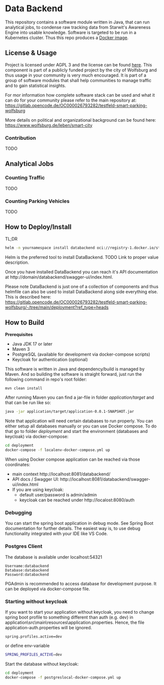 # Data Backend
This repository contains a software module written in Java, that can run analytical jobs, to condense raw tracking data from Starwit's Awareness Engine into usable knowledge. Software is targeted to be run in a Kubernetes cluster. Thus this repo produces a [Docker image](https://hub.docker.com/repository/docker/starwitorg/databackend/general).

## License & Usage
Project is licensed under AGPL 3 and the license can be found [here](LICENSE). This component is part of a publicly funded project by the city of Wolfsburg and thus usage in your community is very much encouraged. It is part of a group of software modules that shall help communities to manage traffic and to gain statistical insights. 

For mor information how complete software stack can be used and what it can do for your community please refer to the main repository at: https://gitlab.opencode.de/OC000026793282/testfeld-smart-parking-wolfsburg 

More details on political and organizational background can be found here: https://www.wolfsburg.de/leben/smart-city

### Contribution
TODO

## Analytical Jobs

### Counting Traffic
TODO
### Counting Parking Vehicles
TODO

## How to Deploy/Install
TL;DR

```bash
helm -n yournamespace install databackend oci://registry-1.docker.io/starwitorg/databackend -f yourvalues.yaml
```

Helm is the preferred tool to install DataBackend. TODO Link to proper value description.

Once you have installed DataBackend you can reach it's API documentation at http://domain/databackend/swagger-ui/index.html.

Please note DataBackend is just one of a collection of components and thus helmfile can also be used to install DataBackend along side everything else. This is described here: https://gitlab.opencode.de/OC000026793282/testfeld-smart-parking-wolfsburg/-/tree/main/deployment?ref_type=heads

## How to Build

__Prerequisites__ 

* Java JDK 17 or later
* Maven 3
* PostgreSQL (available for development via docker-compose scripts)
* Keycloak for authentication (optional)

This software is written in Java and dependency/build is managed by Maven. And so building the software is straight forward, just run the following command in repo's root folder:

```bash
mvn clean install
```

After running Maven you can find a jar-file in folder _application/target_ and that can be run like so:

```bash
java -jar application/target/application-0.0.1-SNAPSHOT.jar
```

Note that application will need certain databases to run properly. You can either setup all databases manually or you can use Docker compose. To do that go to folder _deployment_ and start the environment (databases and keycloak) via docker-compose:

```bash
cd deployment
docker-compose -f localenv-docker-compose.yml up
```

When using Docker compose application can be reached via those coordinates:

* main context http://localhost:8081/databackend/
* API docs / Swagger UI: http://localhost:8081/databackend/swagger-ui/index.html
* If you are using keycloak:
    * default user/password is admin/admin
    * keycloak can be reached under http://localost:8080/auth

### Debugging

You can start the spring boot application in debug mode. See Spring Boot documentation for further details. The easiest way is, to use debug functionality integrated with your IDE like VS Code.

### Postgres Client

The database is available under localhost:54321

```
Username:databackend
Database:databackend
Password:databackend
```
PGAdmin is recommended to access database for development purpose. It can be deployed via docker-compose file.

### Starting without keycloak

If you want to start your application without keycloak, you need to change spring boot profile to something different than auth (e.g. dev) in application\src\main\resources\application.properties. Hence, the file application-auth.properties will be ignored.

```properties
spring.profiles.active=dev
```

or define env-variable

```bash
SPRING_PROFILES_ACTIVE=dev
```

Start the database without keycloak:

```bash
cd deployment
docker-compose -f postgreslocal-docker-compose.yml up
```
